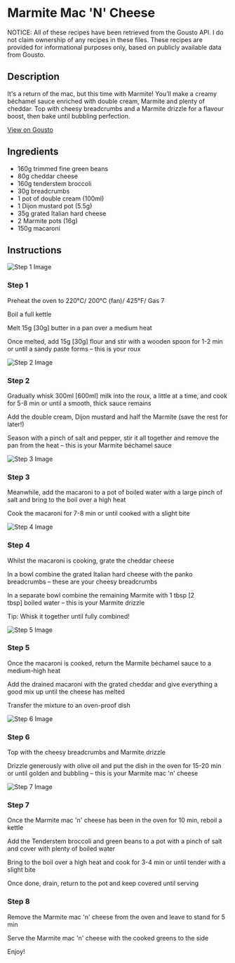 # Marmite Mac 'N' Cheese

NOTICE: All of these recipes have been retrieved from the Gousto API. I do not claim ownership of any recipes in these files. These recipes are provided for informational purposes only, based on publicly available data from Gousto.

## Description

It's a return of the mac, but this time with Marmite! You’ll make a creamy béchamel sauce enriched with double cream, Marmite and plenty of cheddar. Top with cheesy breadcrumbs and a Marmite drizzle for a flavour boost, then bake until bubbling perfection.

[View on Gousto](https://www.gousto.co.uk/recipes/cookbook/marmite-mac-n-cheese)

## Ingredients

- 160g trimmed fine green beans
- 80g cheddar cheese
- 160g tenderstem broccoli
- 30g breadcrumbs
- 1 pot of double cream (100ml)
- 1 Dijon mustard pot (5.5g)
- 35g grated Italian hard cheese
- 2 Marmite pots (16g)
- 150g macaroni

## Instructions

![Step 1 Image](https://production-media.gousto.co.uk/cms/recipe-step-image/2266.-step-1-x200.jpg)

### Step 1

Preheat the oven to 220°C/ 200°C (fan)/ 425°F/ Gas 7

Boil a full kettle

Melt 15g <span class="text-danger">[30g]</span> butter in a pan over a medium heat

Once melted, add 15g <span class="text-danger">[30g]</span> flour and stir with a wooden spoon for 1-2 min or until a sandy paste forms – this is your roux

![Step 2 Image](https://production-media.gousto.co.uk/cms/recipe-step-image/2266.-step-2-x200.jpg)

### Step 2

Gradually whisk 300ml<span class="text-danger"> [600ml]</span> milk into the roux, a little at a time, and cook for 5-8 min or until a smooth, thick sauce remains

Add the double cream, Dijon mustard and half the Marmite (save the rest for later!)

Season with a pinch of salt and pepper, stir it all together and remove the pan from the heat – this is your Marmite béchamel sauce

![Step 3 Image](https://production-media.gousto.co.uk/cms/recipe-step-image/2266.-step-3-x200.jpg)

### Step 3

Meanwhile, add the macaroni to a pot of boiled water with a large pinch of salt and bring to the boil over a high heat

Cook the macaroni for 7-8 min or until cooked with a slight bite

![Step 4 Image](https://production-media.gousto.co.uk/cms/recipe-step-image/2266.-step-4.1-x200.jpg)

### Step 4

Whilst the macaroni is cooking, grate the cheddar cheese

In a bowl combine the grated Italian hard cheese with the panko breadcrumbs – these are your cheesy breadcrumbs

In a separate bowl combine the remaining Marmite with 1 tbsp<span class="text-danger"> [2 tbsp] </span>boiled water – this is your Marmite drizzle

Tip: Whisk it together until fully combined!

![Step 5 Image](https://production-media.gousto.co.uk/cms/recipe-step-image/2266.-step-5-x200.jpg)

### Step 5

Once the macaroni is cooked, return the Marmite béchamel sauce to a medium-high heat

Add the drained macaroni with the grated cheddar and give everything a good mix up until the cheese has melted

Transfer the mixture to an oven-proof dish

![Step 6 Image](https://production-media.gousto.co.uk/cms/recipe-step-image/2266.-step-6-x200.jpg)

### Step 6

Top with the cheesy breadcrumbs and Marmite drizzle

Drizzle generously with olive oil and put the dish in the oven for 15-20 min or until golden and bubbling – this is your Marmite mac 'n' cheese

![Step 7 Image](https://production-media.gousto.co.uk/cms/recipe-step-image/2266.-step-7-x200.jpg)

### Step 7

Once the Marmite mac 'n' cheese has been in the oven for 10 min, reboil a kettle

Add the Tenderstem broccoli and green beans to a pot with a pinch of salt and cover with plenty of boiled water

Bring to the boil over a high heat and cook for 3-4 min or until tender with a slight bite

Once done, drain, return to the pot and keep covered until serving

### Step 8

Remove the Marmite mac 'n' cheese from the oven and leave to stand for 5 min

Serve the Marmite mac 'n' cheese with the cooked greens to the side

Enjoy!

